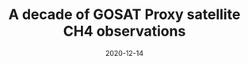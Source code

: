 ---
title: "<b>A decade of GOSAT Proxy satellite CH4 observations</b>"
collection: publications
permalink: /publication/2020-12-14-Parker
date: 2020-12-14
year: 2020
venue: 'Earth System Science Data'
paperurl: 'https://doi.org/doi:10.5194/essd-12-3383-2020'
citation: '<b>50</b> - Parker R.J., Webb A., Boesch H., Somkuti P., Barrio Guillo R. et al., <b>A decade of GOSAT Proxy satellite CH4 observations</b>, Earth System Science Data, 12, 3383-3412, 2020. <a href="https://doi.org/doi:10.5194/essd-12-3383-2020">doi:10.5194/essd-12-3383-2020</a> (cited 4 times)

'
---